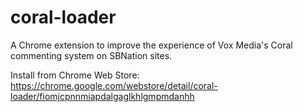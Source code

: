 # coral-loader
A Chrome extension to improve the experience of Vox Media's Coral commenting system on SBNation sites.

Install from Chrome Web Store:
https://chrome.google.com/webstore/detail/coral-loader/fiomjcpnnmiapdalgaglkhlgmpmdanhh
